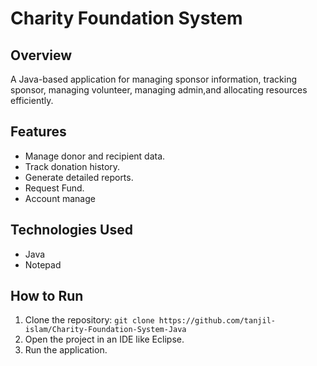 # Charity Foundation System

## Overview
A Java-based application for managing sponsor information, tracking sponsor, managing volunteer, managing admin,and allocating resources efficiently.

## Features
- Manage donor and recipient data.
- Track donation history.
- Generate detailed reports.
- Request Fund.
- Account manage

## Technologies Used
- Java
- Notepad

## How to Run
1. Clone the repository: `git clone https://github.com/tanjil-islam/Charity-Foundation-System-Java`
2. Open the project in an IDE like Eclipse.
3. Run the application.

